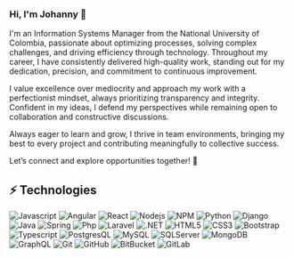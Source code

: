 ### Hi, I'm Johanny 👋

I'm an Information Systems Manager from the National University of Colombia, passionate about optimizing processes, solving complex challenges, and driving efficiency through technology. Throughout my career, I have consistently delivered high-quality work, standing out for my dedication, precision, and commitment to continuous improvement.

I value excellence over mediocrity and approach my work with a perfectionist mindset, always prioritizing transparency and integrity. Confident in my ideas, I defend my perspectives while remaining open to collaboration and constructive discussions.

Always eager to learn and grow, I thrive in team environments, bringing my best to every project and contributing meaningfully to collective success.

Let’s connect and explore opportunities together! 🚀


<!--
**jonanv/jonanv** is a ✨ _special_ ✨ repository because its `README.md` (this file) appears on your GitHub profile.

Here are some ideas to get you started: 
-->

<!--
- 🔭 I'm a Information System Management
- 🌱 I’m currently learning ...
- 👯 I’m looking to collaborate on ...
- 🤔 I’m looking for help with ...
- 💬 Ask me about ...
- 📫 How to reach me: https://www.linkedin.com/in/jonanv/
- 📫 How to reach me: jonan-vargas23@hotmail.com or jovargasgo@unal.edu.co
- 😄 Pronouns: ...
- ⚡ Fun fact: ...
-->

## ⚡ Technologies


![Javascript](https://img.shields.io/badge/-Javascript-black?style=flat-&logo=javascript)
![Angular](https://img.shields.io/badge/-Angular-FFF?style=flat&logo=angular&logoColor=DD0C31)
![React](https://img.shields.io/badge/-React-gray?style=flat-&logo=react)
![Nodejs](https://img.shields.io/badge/-Nodejs-black?style=flat-&logo=Node.js)
![NPM](https://img.shields.io/badge/-NPM-DD0C31?style=flat-&logo=npm)
![Python](https://img.shields.io/badge/-Python-yellow?style=flat-&logo=python)
![Django](https://img.shields.io/badge/-Django-green?style=flat-&logo=django)
![Java](https://img.shields.io/badge/-Java-DD0C31?style=flat-&logo=java)
![Spring](https://img.shields.io/badge/-SpringBoot-black?style=flat-&logo=Spring)
![Php](https://img.shields.io/badge/-PHP-FFF?style=flat-&logo=php)
![Laravel](https://img.shields.io/badge/-Laravel-black?style=flat-&logo=Laravel)
![.NET](https://img.shields.io/badge/-.NET-512BD4?style=flat-&logo=.NET)
![HTML5](https://img.shields.io/badge/-HTML5-E34F26?style=flat-&logo=html5&logoColor=white)
![CSS3](https://img.shields.io/badge/-CSS3-1572B6?style=flat-&logo=css3)
![Bootstrap](https://img.shields.io/badge/-Bootstrap-563D7C?style=flat-&logo=bootstrap&logoColor=white)
![Typescript](https://img.shields.io/badge/-Typescript-black?style=flat-&logo=typescript)
![PostgresQL](https://img.shields.io/badge/-postgres-blue?style=flat-&logo=postgresql)
![MySQL](https://img.shields.io/badge/-MySQL-gray?style=flat-&logo=mysql&logoColor=orange)
![SQLServer](https://img.shields.io/badge/-SQLServer-CC2927?style=flat-&logo=Microsoft-SQL-Server)
![MongoDB](https://img.shields.io/badge/-MongoDB-26A852?style=flat-&logo=MongoDB&logoColor=FFF)
![GraphQL](https://img.shields.io/badge/-GraphQL-FFF?style=flat-&logo=GraphQL&logoColor=DE33A6)
![Git](https://img.shields.io/badge/-Git-black?style=flat-&logo=git)
![GitHub](https://img.shields.io/badge/-GitHub-181717?style=flat-&logo=github)
![BitBucket](https://img.shields.io/badge/-BitBucket-0052CC?style=flat-&logo=bitbucket)
![GitLab](https://img.shields.io/badge/-GitLab-6B4FBB?style=flat-&logo=gitlab)
